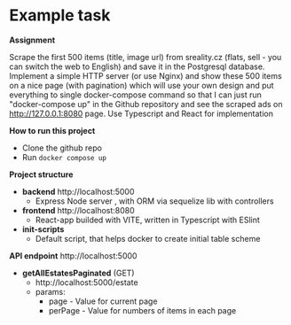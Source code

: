# Example task

**Assignment**

Scrape the first 500 items (title, image url) from sreality.cz (flats, sell - you can switch the web to English) and save it in the Postgresql database. Implement a simple HTTP server (or use Nginx) and show these 500 items on a nice page (with pagination) which will use your own design and put everything to single docker-compose command so that I can just run "docker-compose up" in the Github repository and see the scraped ads on http://127.0.0.1:8080 page. Use Typescript and React for implementation

**How to run this project**

- Clone the github repo
- Run `docker compose up`

**Project structure**

- **backend** http://localhost:5000
  - Express Node server , with ORM via sequelize lib with controllers
- **frontend** http://localhost:8080
  - React-app builded with VITE, written in Typescript with ESlint
- **init-scripts**
  - Default script, that helps docker to create initial table scheme

**API endpoint**
http://localhost:5000

- **getAllEstatesPaginated** (GET)
  - http://localhost:5000/estate
  - params:
    - page - Value for current page
    - perPage - Value for numbers of items in each page
